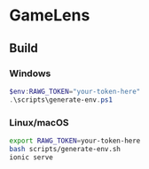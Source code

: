 # GameLens

## Build

### Windows

```powershell
$env:RAWG_TOKEN="your-token-here"
.\scripts\generate-env.ps1
```

### Linux/macOS

```bash
export RAWG_TOKEN=your-token-here
bash scripts/generate-env.sh
ionic serve
```
